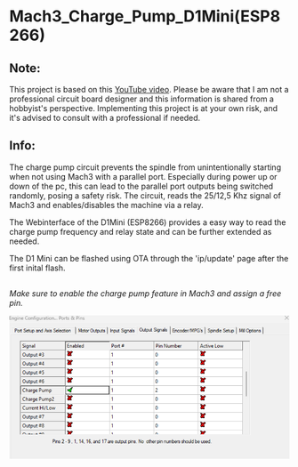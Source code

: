 # Mach3_Charge_Pump_D1Mini(ESP8266)

## Note:
This project is based on this [YouTube video](https://www.youtube.com/watch?v=voYk2AVyjqQ). Please be aware that I am not a professional circuit board designer and this information is shared from a hobbyist's perspective. Implementing this project is at your own risk, and it's advised to consult with a professional if needed.

## Info:
The charge pump circuit prevents the spindle from unintentionally starting when not using Mach3 with a parallel port. Especially during power up or down of the pc, this can lead to the parallel port outputs being switched randomly, posing a safety risk. The circuit, reads the 25/12,5 Khz signal of Mach3 and enables/disables the machine via a relay.

The Webinterface of the D1Mini (ESP8266) provides a easy way to read the charge pump frequency and relay state and can be further extended as needed.

The D1 Mini can be flashed using OTA through the 'ip/update' page after the first inital flash.

## 

*Make sure to enable the charge pump feature in Mach3 and assign a free pin.*

![Mach3 Config](images/Mach3Config.png)









